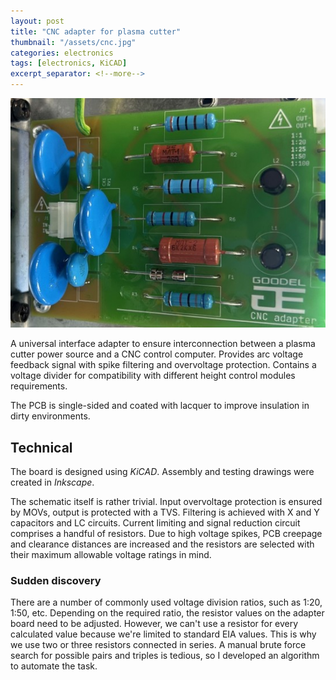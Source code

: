 ```yaml
---
layout: post
title: "CNC adapter for plasma cutter"
thumbnail: "/assets/cnc.jpg"
categories: electronics
tags: [electronics, KiCAD]
excerpt_separator: <!--more-->
---
```


![Installed PCB photo](/assets/cnc.jpg)

A universal interface adapter to ensure interconnection between a plasma cutter power source and a CNC control computer. Provides arc voltage feedback signal with spike filtering and overvoltage protection. Contains a voltage divider for compatibility with different height control modules requirements.

<!--more-->

The PCB is single-sided and coated with lacquer to improve insulation in dirty environments.

## Technical

The board is designed using *KiCAD*. Assembly and testing drawings were created in *Inkscape*.

The schematic itself is rather trivial. Input overvoltage protection is ensured by MOVs, output is protected with a TVS. Filtering is achieved with X and Y capacitors and LC circuits. Current limiting and signal reduction circuit comprises a handful of resistors. Due to high voltage spikes, PCB creepage and clearance distances are increased and the resistors are selected with their maximum allowable voltage ratings in mind.

### Sudden discovery

There are a number of commonly used voltage division ratios, such as 1:20, 1:50, etc. Depending on the required ratio, the resistor values on the adapter board need to be adjusted. However, we can't use a resistor for every calculated value because we're limited to standard EIA values. This is why we use two or three resistors connected in series. A manual brute force search for possible pairs and triples is tedious, so I developed an algorithm to automate the task.
